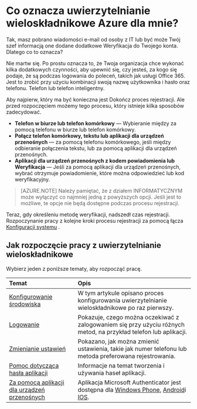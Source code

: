 <properties
    pageTitle="Co oznacza uwierzytelnianie wieloskładnikowe Azure dla mnie?"
    description="Jest to strona uwierzytelnianie wieloskładnikowe Azure, który pomoże użytkowników końcowych o wprowadzenie wdrożyć usługę uwierzytelnianie wieloskładnikowe Azure."
    services="multi-factor-authentication"
    documentationCenter=""
    authors="kgremban"
    manager="femila"
    editor="curtland"/>

<tags
    ms.service="multi-factor-authentication"
    ms.workload="identity"
    ms.tgt_pltfrm="na"
    ms.devlang="na"
    ms.topic="article"
    ms.date="08/22/2016"
    ms.author="kgremban"/>



# <a name="what-does-azure-multi-factor-authentication-mean-for-me"></a>Co oznacza uwierzytelnianie wieloskładnikowe Azure dla mnie?

Tak, masz pobrano wiadomości e-mail od osoby z IT lub być może Twój szef informacją one dodane dodatkowe Weryfikacja do Twojego konta.  Dlatego co to oznacza?

Nie martw się.  Po prostu oznacza to, że Twoja organizacja chce wykonać kilka dodatkowych czynności, aby upewnić się, czy jesteś, za kogo się podaje, że są podczas logowania do poleceń, takich jak usługi Office 365.  Jest to zrobić przy użyciu kombinacji swoją nazwę użytkownika i hasło oraz telefonu.  Telefon lub telefon inteligentny.

Aby najpierw, który ma być konieczna jest Dokończ proces rejestracji.  Ale przed rozpoczęciem możemy tego procesu, który istnieje kilka sposobów zadecydować.

- **Telefon w biurze lub telefon komórkowy** — Wybieranie między za pomocą telefonu w biurze lub telefon komórkowy.
- **Połącz telefon komórkowy, tekstu lub aplikacji dla urządzeń przenośnych** — za pomocą telefonu komórkowego, jeśli między odbieranie połączenia tekstu, lub za pomocą aplikacji dla urządzeń przenośnych.
- **Aplikacji dla urządzeń przenośnych z kodem powiadomienia lub Weryfikacja** — Jeśli za pomocą aplikacji dla urządzeń przenośnych, wybrać otrzymuje powiadomienie, które można odpowiedzieć lub kod weryfikacyjny.

> [AZURE.NOTE]  Należy pamiętać, że z działem INFORMATYCZNYM może wyłączyć co najmniej jedną z powyższych opcji.  Jeśli jest to możliwe, te opcje nie będą dostępne podczas procesu rejestracji.

Teraz, gdy określeniu metodę weryfikacji, nadszedł czas rejestracji.  Rozpoczynanie pracy z kolejne kroki procesu rejestracji za pomocą łącza [Konfiguracji systemu](../multi-factor-authentication-end-user-first-time.md) .


## <a name="how-to-get-going-with-multi-factor-authentication"></a>Jak rozpoczęcie pracy z uwierzytelnianie wieloskładnikowe

Wybierz jeden z poniższe tematy, aby rozpocząć pracę.

Temat|Opis
:------------- | :------------- |
[Konfigurowanie środowiska](../multi-factor-authentication-end-user-first-time.md)|  W tym artykule opisano proces konfigurowania uwierzytelnianie wieloskładnikowe po raz pierwszy.
[Logowanie](../multi-factor-authentication-end-user-signin.md)|Pokazuje, czego można oczekiwać z zalogowaniem się przy użyciu różnych metod, na przykład telefon lub aplikacji.
[Zmienianie ustawień](../multi-factor-authentication-end-user-manage-settings.md)|Pokazano, jak można zmienić ustawienia, takie jak numer telefonu lub metoda preferowana rejestrowania.
[Pomoc dotycząca hasła aplikacji](../multi-factor-authentication-end-user-app-passwords.md)| Informacje na temat tworzenia i używania haseł aplikacji.
[Za pomocą aplikacji dla urządzeń przenośnych](../multi-factor-authentication-microsoft-authenticator.md)|Aplikacja Microsoft Authenticator jest dostępna dla [Windows Phone](http://go.microsoft.com/fwlink/?Linkid=825071), [Android](http://go.microsoft.com/fwlink/?Linkid=825072)i [IOS](http://go.microsoft.com/fwlink/?Linkid=825073).
